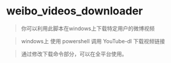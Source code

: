 # weibo_videos_downloader
> 你可以利用此脚本在windows上下载特定用户的微博视频

> windows上 使用 powershell 调用 YouTube-dl 下载视频链接

> 通过修改下载命令部分，可以在全平台使用。

